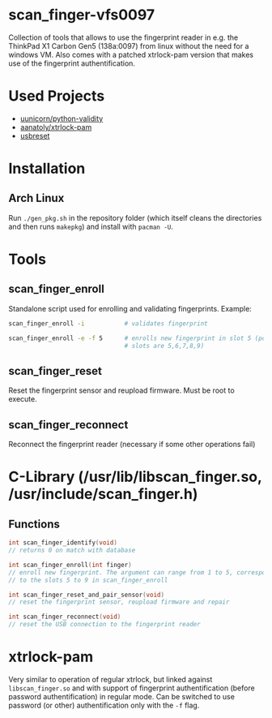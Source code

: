# scan_finger-vfs0097
Collection of tools that allows to use the fingerprint reader in e.g. the
ThinkPad X1 Carbon Gen5 (138a:0097) from linux without the need for a windows
VM. Also comes with a patched xtrlock-pam version that makes use of the
fingerprint authentification.

# Used Projects
* [uunicorn/python-validity](https://github.com/uunicorn/python-validity)
* [aanatoly/xtrlock-pam](https://github.com/aanatoly/xtrlock-pam)
* [usbreset](https://marc.info/?l=linux-usb&m=121459435621262&q=p3)

# Installation
## Arch Linux
Run `./gen_pkg.sh` in the repository folder (which itself cleans the directories
and then runs `makepkg`) and install with `pacman -U`.

# Tools
## scan_finger_enroll
Standalone script used for enrolling and validating fingerprints. Example:

```bash
scan_finger_enroll -i           # validates fingerprint

scan_finger_enroll -e -f 5      # enrolls new fingerprint in slot 5 (possible
                                # slots are 5,6,7,8,9)
```

## scan_finger_reset
Reset the fingerprint sensor and reupload firmware. Must be root to execute.

## scan_finger_reconnect
Reconnect the fingerprint reader (necessary if some other operations fail)

# C-Library (/usr/lib/libscan_finger.so, /usr/include/scan_finger.h)
## Functions

```C
int scan_finger_identify(void)
// returns 0 on match with database

int scan_finger_enroll(int finger)
// enroll new fingerprint. The argument can range from 1 to 5, corresponding
// to the slots 5 to 9 in scan_finger_enroll

int scan_finger_reset_and_pair_sensor(void)
// reset the fingerprint sensor, reupload firmware and repair

int scan_finger_reconnect(void)
// reset the USB connection to the fingerprint reader
```

# xtrlock-pam
Very similar to operation of regular xtrlock, but linked against
`libscan_finger.so` and with support of fingerprint authentification (before
password authentification) in regular mode. Can be switched to use password (or
other) authentification only with the `-f` flag.

